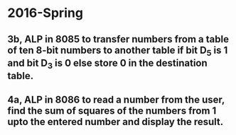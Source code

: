 # 2016-Spring

## 3b, ALP in 8085 to transfer numbers from a table of ten 8-bit numbers to another table if bit D<sub>5</sub> is 1 and bit D<sub>3</sub> is 0 else store 0 in the destination table.

## 4a, ALP in 8086 to read a number from the user, find the sum of squares of the numbers from 1 upto the entered number and display the result.